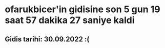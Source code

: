 # ofarukbicer'in gidisine son 5 gun 19 saat 57 dakika 27 saniye kaldi

## Gidis tarihi: 30.09.2022 :(